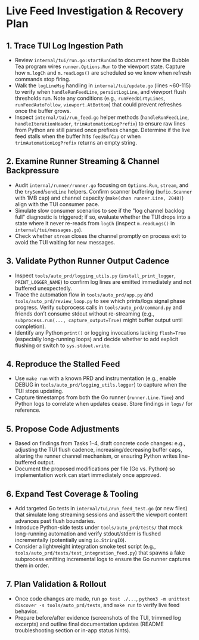 # Live Feed Investigation & Recovery Plan

## 1. Trace TUI Log Ingestion Path
- Review `internal/tui/run.go:startRunCmd` to document how the Bubble Tea program wires `runner.Options.Run` to the viewport state. Capture how `m.logCh` and `m.readLogs()` are scheduled so we know when refresh commands stop firing.
- Walk the `logLineMsg` handling in `internal/tui/update.go` (lines ~60-115) to verify when `handleRunFeedLine`, `persistLogLine`, and viewport flush thresholds run. Note any conditions (e.g., `runFeedDirtyLines`, `runFeedAutoFollow`, `viewport.AtBottom`) that could prevent refreshes once the buffer grows.
- Inspect `internal/tui/run_feed.go` helper methods (`handleRunFeedLine`, `handleIterationHeader`, `trimAutomationLogPrefix`) to ensure raw lines from Python are still parsed once prefixes change. Determine if the live feed stalls when the buffer hits `feedBufCap` or when `trimAutomationLogPrefix` returns an empty string.

## 2. Examine Runner Streaming & Channel Backpressure
- Audit `internal/runner/runner.go` focusing on `Options.Run`, `stream`, and the `trySend`/`sendLine` helpers. Confirm scanner buffering (`bufio.Scanner` with 1MB cap) and channel capacity (`make(chan runner.Line, 2048)`) align with the TUI consumer pace.
- Simulate slow consumer scenarios to see if the "log channel backlog full" diagnostic is triggered; if so, evaluate whether the TUI drops into a state where it never re-reads from `logCh` (inspect `m.readLogs()` in `internal/tui/messages.go`).
- Check whether `stream` closes the channel promptly on process exit to avoid the TUI waiting for new messages.

## 3. Validate Python Runner Output Cadence
- Inspect `tools/auto_prd/logging_utils.py` (`install_print_logger`, `PRINT_LOGGER_NAME`) to confirm log lines are emitted immediately and not buffered unexpectedly.
- Trace the automation flow in `tools/auto_prd/app.py` and `tools/auto_prd/review_loop.py` to see which prints/logs signal phase progress. Verify subprocess calls in `tools/auto_prd/command.py` and friends don’t consume stdout without re-streaming (e.g., `subprocess.run(..., capture_output=True)` might buffer output until completion).
- Identify any Python `print()` or logging invocations lacking `flush=True` (especially long-running loops) and decide whether to add explicit flushing or switch to `sys.stdout.write`.

## 4. Reproduce the Stalled Feed
- Use `make run` with a known PRD and instrumentation (e.g., enable DEBUG in `tools/auto_prd/logging_utils.logger`) to capture when the TUI stops updating.
- Capture timestamps from both the Go runner (`runner.Line.Time`) and Python logs to correlate when updates cease. Store findings in `logs/` for reference.

## 5. Propose Code Adjustments
- Based on findings from Tasks 1–4, draft concrete code changes: e.g., adjusting the TUI flush cadence, increasing/decreasing buffer caps, altering the runner channel mechanism, or ensuring Python writes line-buffered output.
- Document the proposed modifications per file (Go vs. Python) so implementation work can start immediately once approved.

## 6. Expand Test Coverage & Tooling
- Add targeted Go tests in `internal/tui/run_feed_test.go` (or new files) that simulate long streaming sessions and assert the viewport content advances past flush boundaries.
- Introduce Python-side tests under `tools/auto_prd/tests/` that mock long-running automation and verify stdout/stderr is flushed incrementally (potentially using `io.StringIO`).
- Consider a lightweight integration smoke test script (e.g., `tools/auto_prd/tests/test_integration_feed.py`) that spawns a fake subprocess emitting incremental logs to ensure the Go runner captures them in order.

## 7. Plan Validation & Rollout
- Once code changes are made, run `go test ./...`, `python3 -m unittest discover -s tools/auto_prd/tests`, and `make run` to verify live feed behavior.
- Prepare before/after evidence (screenshots of the TUI, trimmed log excerpts) and outline final documentation updates (README troubleshooting section or in-app status hints).
